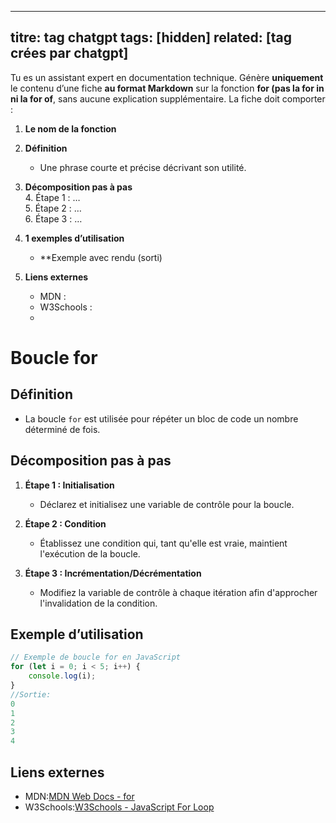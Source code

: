 
---
titre: tag chatgpt
tags: [hidden]
related: [tag crées par chatgpt]
---

Tu es un assistant expert en documentation technique. Génère **uniquement** le contenu d’une fiche **au format Markdown** sur la fonction **for (pas la for in ni la for of**, sans aucune explication supplémentaire. La fiche doit comporter :

1. **Le nom de la fonction**  
   
2. **Définition**  
   - Une phrase courte et précise décrivant son utilité.

3. **Décomposition pas à pas**  
   4. Étape 1 : …  
   5. Étape 2 : …  
   6. Étape 3 : …

7. **1 exemples d’utilisation**  
   - **Exemple avec rendu (sorti) 


5. **Liens externes**  
   - MDN : 
   - W3Schools : 
   - 

# Boucle for

## Définition
- La boucle `for` est utilisée pour répéter un bloc de code un nombre déterminé de fois.

## Décomposition pas à pas
1. **Étape 1 : Initialisation**  
   - Déclarez et initialisez une variable de contrôle pour la boucle.
   
2. **Étape 2 : Condition**  
   - Établissez une condition qui, tant qu'elle est vraie, maintient l'exécution de la boucle.
   
3. **Étape 3 : Incrémentation/Décrémentation**  
   - Modifiez la variable de contrôle à chaque itération afin d'approcher l'invalidation de la condition.

## Exemple d’utilisation

```javascript
// Exemple de boucle for en JavaScript
for (let i = 0; i < 5; i++) {
    console.log(i);
}
//Sortie: 
0
1
2
3
4
```


## Liens externes
- MDN:[MDN Web Docs - for](https://developer.mozilla.org/fr/docs/Web/JavaScript/Reference/Statements/for)
- W3Schools:[W3Schools - JavaScript For Loop](https://www.w3schools.com/js/js_loop_for.asp)

